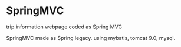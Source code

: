 # SpringMVC
trip information webpage coded as Spring MVC 

SpringMVC made as Spring legacy.
using mybatis, tomcat 9.0, mysql.

